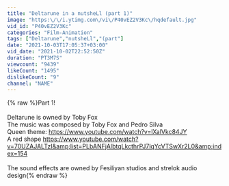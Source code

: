 ```yaml
---
title: "Deltarune in a nutsheLl (part 1)"
image: "https:\/\/i.ytimg.com\/vi\/P40vEZ2V3Kc\/hqdefault.jpg"
vid_id: "P40vEZ2V3Kc"
categories: "Film-Animation"
tags: ["Deltarune","nutsheLl","(part"]
date: "2021-10-03T17:05:37+03:00"
vid_date: "2021-10-02T22:52:50Z"
duration: "PT3M7S"
viewcount: "9439"
likeCount: "1495"
dislikeCount: "9"
channel: "NAME"
---
```

{% raw %}Part 1!<br /><br />Deltarune is owned by Toby Fox<br />The music was composed by Toby Fox and Pedro Silva<br />Queen theme: <a rel="nofollow" target="blank" href="https://www.youtube.com/watch?v=lXalVkc84JY">https://www.youtube.com/watch?v=lXalVkc84JY</a><br />A red shape <a rel="nofollow" target="blank" href="https://www.youtube.com/watch?v=70UZAJALTzI&amp;list=PLbANFjAlbtqLkcthrPJ7lqYcVTSwXr2L0&amp;index=154">https://www.youtube.com/watch?v=70UZAJALTzI&amp;list=PLbANFjAlbtqLkcthrPJ7lqYcVTSwXr2L0&amp;index=154</a><br /><br />The sound effects are owned by Fesiliyan studios and strelok audio design{% endraw %}

